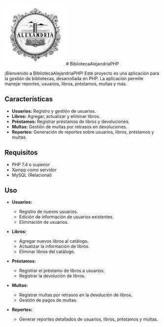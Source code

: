 <img src="img/logoBiblioteca.png" alt="Logo de la Biblioteca" width="200"># BibliotecaAlejandriaPHP

¡Bienvenido a BibliotecaAlejandriaPHP! 
Este proyecto es una aplicación para la gestión de bibliotecas, desarrollada en PHP.
La aplicación permite manejar reportes, usuarios, libros, préstamos, multas y más.

## Características

- **Usuarios:** Registro y gestión de usuarios.
- **Libros:** Agregar, actualizar y eliminar libros.
- **Préstamos:** Registrar préstamos de libros y devoluciones.
- **Multas:** Gestión de multas por retrasos en devoluciones.
- **Reportes:** Generación de reportes sobre usuarios, libros, préstamos y multas.

## Requisitos

- PHP 7.4 o superior
- Xampp como servidor
- MySQL (Relacional)


## Uso

- **Usuarios:**
  - Registro de nuevos usuarios.
  - Edición de información de usuarios existentes.
  - Eliminación de usuarios.

- **Libros:**
  - Agregar nuevos libros al catálogo.
  - Actualizar la información de libros.
  - Eliminar libros del catálogo.

- **Préstamos:**
  - Registrar el préstamo de libros a usuarios.
  - Registrar la devolución de libros.

- **Multas:**
  - Registrar multas por retrasos en la devolución de libros.
  - Gestión de pagos de multas.

- **Reportes:**
  - Generar reportes detallados de usuarios, libros, préstamos y multas.
